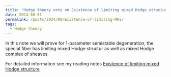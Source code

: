 ```yaml
---
title: 'Hodge theory note on Existence of limiting mixed Hodge structure on the semi-stable 1-parameter degeneration'
date: 2024-08-01
permalink: /posts/2024/08/Existence-of-limiting-MHS/
tags:
  - Hodge theory
---
```


In this note we will prove for 1-parameter semistable degeneration, the special fiber has limiting mixed Hodge structur as well as mixed Hodge complex of sheaves

For detailed information see my reading notes [Existence of limiting mixed Hodge structure](https://yilimath.github.io/files/Hodge/LimitingMHS.pdf)